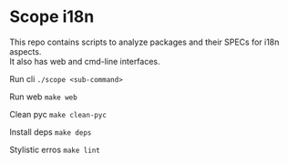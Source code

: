 # Scope i18n

This repo contains scripts to analyze packages and their SPECs for i18n aspects. <br/>It also has web and cmd-line interfaces.

Run cli `./scope <sub-command>`

Run web `make web`

Clean pyc `make clean-pyc`

Install deps `make deps`

Stylistic erros `make lint`

